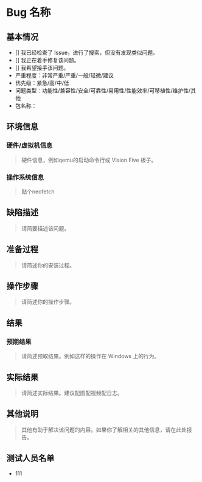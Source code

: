 # Bug 名称

## 基本情况

- [] 我已经检查了 Issue，进行了搜索，但没有发现类似问题。
- [] 我正在着手修复该问题。
- [] 我希望接手该问题。
- 严重程度：非常严重/严重/一般/轻微/建议
- 优先级：紧急/高/中/低
- 问题类型：功能性/兼容性/安全/可靠性/易用性/性能效率/可移植性/维护性/其他
- 包名称：

## 环境信息

### 硬件/虚拟机信息

> 硬件信息，例如qemu的启动命令行或 Vision Five 板子。

### 操作系统信息

> 贴个neofetch

## 缺陷描述

> 请简要描述该问题。

## 准备过程

> 请简述你的安装过程。

## 操作步骤

> 请简述你的操作步骤。

## 结果

### 预期结果

> 请简述预取结果。例如这样的操作在 Windows 上的行为。

## 实际结果

> 请简述实际结果。建议配图配视频配日志。

## 其他说明

> 其他有助于解决该问题的内容。如果你了解相关的其他信息，请在此处报告。

## 测试人员名单

- 111
